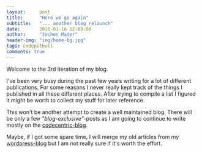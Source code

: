 ```yaml
---
layout:     post
title:      "Here we go again"
subtitle:   "... another blog relaunch"
date:       2016-01-16 12:00:00
author:     "Jochen Mader"
header-img: "img/home-bg.jpg"
tags: codepitbull
comments: true
---
```

Welcome to the 3rd iteration of my blog. 

I've been very busy during the past few years writing for a lot of different publications. For some reasons I never really kept track of the things I published in all these different places. After trying to compile a list I figured it might be worth to collect my stuff for later reference.

This won't be another attempt to create a well maintained blog. There will be only a few _"blog-exclusive"_-posts as I am going to continue to write mostly on the [codecentric-blog](https://blog.codecentric.de/). 

Maybe, if I got some spare time, I will merge my old articles from my [wordpress-blog](https://codepitbull.wordpress.com/) but I am not really sure if it's worth the effort.

